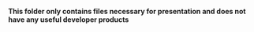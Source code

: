 **This folder only contains files necessary for presentation and does not have any useful developer products**